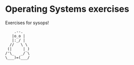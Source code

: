 # Operating Systems exercises

Exercises for sysops!

```
    .--.
   |o_o |
   |:_/ |
  //   \ \
 (|     | )
/'\_   _/`\
\___)=(___/
```
